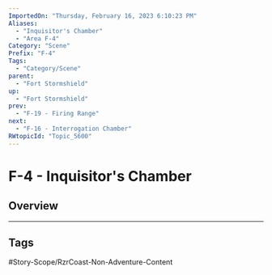 ```yaml
---
ImportedOn: "Thursday, February 16, 2023 6:10:23 PM"
Aliases:
  - "Inquisitor's Chamber"
  - "Area F-4"
Category: "Scene"
Prefix: "F-4"
Tags:
  - "Category/Scene"
parent:
  - "Fort Stormshield"
up:
  - "Fort Stormshield"
prev:
  - "F-19 - Firing Range"
next:
  - "F-16 - Interrogation Chamber"
RWtopicId: "Topic_5600"
---
```

# F-4 - Inquisitor's Chamber
## Overview

---
## Tags
#Story-Scope/RzrCoast-Non-Adventure-Content

